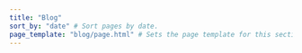 ```yaml
---
title: "Blog"
sort_by: "date" # Sort pages by date.
page_template: "blog/page.html" # Sets the page template for this section to the blog one.
---
```

